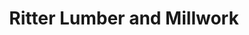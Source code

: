 ---
title: "Ritter Lumber and Millwork"
url: /lufkin/ritter-lumber-and-millwork/
shop: Baustoffe
---